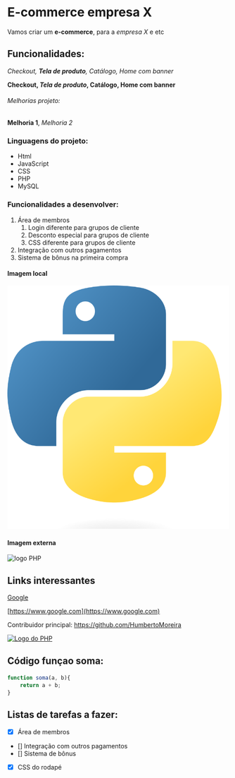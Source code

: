 # E-commerce empresa X

Vamos criar um **e-commerce**, para a *empresa X* e etc

## Funcionalidades:

_Checkout, **Tela de produto**, Catálogo, Home com banner_

**Checkout, _Tela de produto_, Catálogo, Home com banner**

###### Melhorias projeto:

__Melhoria 1__, _Melhoria 2_

### Linguagens do projeto:

* Html
* JavaScript
* CSS
* PHP
* MySQL

### Funcionalidades a desenvolver:

1. Área de membros
    1. Login diferente para grupos de cliente
    2. Desconto especial para grupos de cliente
    3. CSS diferente para grupos de cliente
2. Integração com outros pagamentos
3. Sistema de bônus na primeira compra


#### Imagem local

![Logo do Python](img/Python-logo-notext.svg.png)

#### Imagem externa

![logo PHP](https://upload.wikimedia.org/wikipedia/commons/thumb/2/27/PHP-logo.svg/1024px-PHP-logo.svg.png)


## Links interessantes

[Google](https://www.google.com)

[https://www.google.com](https://www.google.com)

Contribuidor principal: https://github.com/HumbertoMoreira

[![Logo do PHP](https://upload.wikimedia.org/wikipedia/commons/thumb/2/27/PHP-logo.svg/1024px-PHP-logo.svg.png)](https://github.com/HumbertoMoreira)

## Código funçao soma:

```javascript
function soma(a, b){
    return a + b;
}
```

## Listas de tarefas a fazer:

- [x] Área de membros
-  [] Integração com outros pagamentos
- [] Sistema de bônus
- [x] CSS do rodapé